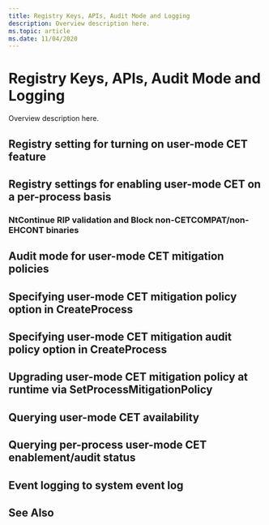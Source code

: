 ```yaml
---
title: Registry Keys, APIs, Audit Mode and Logging
description: Overview description here.
ms.topic: article
ms.date: 11/04/2020
---
```


# Registry Keys, APIs, Audit Mode and Logging

Overview description here.

##	Registry setting for turning on user-mode CET feature



##	Registry settings for enabling user-mode CET on a per-process basis



###	NtContinue RIP validation and Block non-CETCOMPAT/non-EHCONT binaries



##	Audit mode for user-mode CET mitigation policies



##	Specifying user-mode CET mitigation policy option in CreateProcess



##	Specifying user-mode CET mitigation audit policy option in CreateProcess



##	Upgrading user-mode CET mitigation policy at runtime via SetProcessMitigationPolicy



##	Querying user-mode CET availability



##	Querying per-process user-mode CET enablement/audit status



##	Event logging to system event log



## See Also